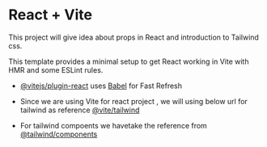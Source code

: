# React + Vite

This project will give idea about props in React and introduction to Tailwind css.

This template provides a minimal setup to get React working in Vite with HMR and some ESLint rules.

- [@vitejs/plugin-react](https://github.com/vitejs/vite-plugin-react/blob/main/packages/plugin-react/README.md) uses [Babel](https://babeljs.io/) for Fast Refresh


- Since we are using Vite for react project , we will using below url for tailwind as reference
[@vite/tailwind](https://tailwindcss.com/docs/guides/vite)

- For tailwind compoents we havetake the reference from [@tailwind/components](https://www.devui.io/components)